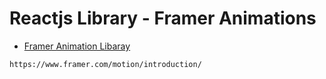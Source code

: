 # Reactjs Library - Framer Animations

- [Framer Animation Libaray](https://www.framer.com/motion/introduction/)

```
https://www.framer.com/motion/introduction/
```
